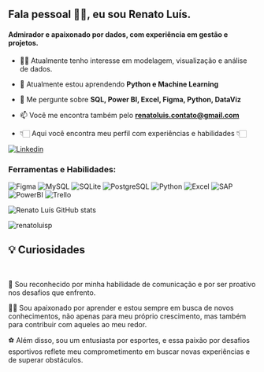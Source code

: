 ## Fala pessoal 👋🏻, eu sou Renato Luís.</h1>

#### Admirador e apaixonado por dados, com experiência em gestão e projetos.</h3>


- 💪🏻 Atualmente tenho interesse em modelagem, visualização e análise de dados.

- 🌱 Atualmente estou aprendendo **Python e Machine Learning**

- 💬 Me pergunte sobre **SQL, Power BI, Excel, Figma, Python, DataViz**

- 📫 Você me encontra também pelo **renatoluis.contato@gmail.com**

- 👇🏻 Aqui você encontra meu perfil com experiências e habilidades 👇🏻

[![Linkedin](https://img.shields.io/badge/LinkedIn-0077B5?style=for-the-badge&logo=linkedin&logoColor=white)](https://www.linkedin.com/in/renatoluisdepaula/)



<h3 align="left">Ferramentas e Habilidades:</h3>

![Figma](https://img.shields.io/badge/Figma-F24E1E?style=for-the-badge&logo=figma&logoColor=white)
![MySQL](https://img.shields.io/badge/MySQL-00000F?style=for-the-badge&logo=mysql&logoColor=white)
![SQLite](https://img.shields.io/badge/SQLite-07405E?style=for-the-badge&logo=sqlite&logoColor=white)
![PostgreSQL](https://img.shields.io/badge/PostgreSQL-316192?style=for-the-badge&logo=postgresql&logoColor=white)
![Python](https://img.shields.io/badge/Python-F6C915?style=for-the-badge&logo=python&logoColor=blue)
![Excel](https://img.shields.io/badge/Microsoft_Excel-217346?style=for-the-badge&logo=microsoft-excel&logoColor=white)
![SAP](https://img.shields.io/badge/SAP-0FAAFF?style=for-the-badge&logo=sap&logoColor=white)
![PowerBI](https://img.shields.io/badge/PowerBI-F6C915?style=for-the-badge&logo=powerbi&logoColor=black)
![Trello](https://img.shields.io/badge/Trello-0052CC?style=for-the-badge&logo=trello&logoColor=white)


![Renato Luís GitHub stats](https://github-readme-stats.vercel.app/api?username=RenatoLuisP&show_icons=true&theme=highcontrast)


<p><img align="center" src="https://github-readme-streak-stats.herokuapp.com/?user=renatoluisp&"alt="renatoluisp" /></p>


##
## 💡 Curiosidades
<br>

🥇 Sou reconhecido por minha habilidade de comunicação e por ser proativo nos desafios que enfrento.

🕵️‍♀️ Sou apaixonado por aprender e estou sempre em busca de novos conhecimentos, não apenas para meu próprio crescimento, mas também para contribuir com aqueles ao meu redor.

⚽ Além disso, sou um entusiasta por esportes, e essa paixão por desafios esportivos reflete meu comprometimento em buscar novas experiências e de superar obstáculos.

